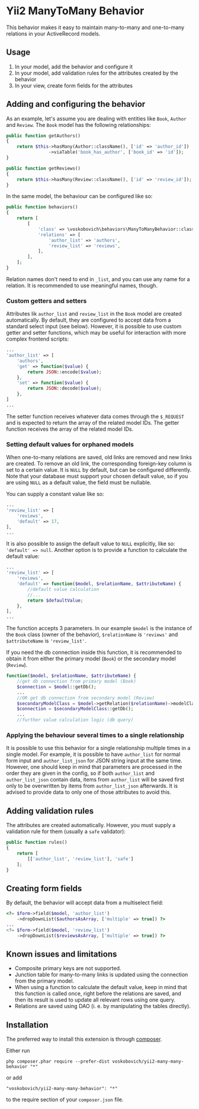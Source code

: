 Yii2 ManyToMany Behavior
========================
This behavior makes it easy to maintain many-to-many and one-to-many relations in your ActiveRecord models.

Usage
-----
1. In your model, add the behavior and configure it
2. In your model, add validation rules for the attributes created by the behavior
3. In your view, create form fields for the attributes

Adding and configuring the behavior
-----------------------------------

As an example, let's assume you are dealing with entities like `Book`, `Author` and `Review`. The `Book` model has the following relationships:
```php
public function getAuthors()
{
    return $this->hasMany(Author::className(), ['id' => 'author_id'])
                ->viaTable('book_has_author', ['book_id' => 'id']);
}

public function getReviews()
{
    return $this->hasMany(Review::className(), ['id' => 'review_id']);
}
```
In the same model, the behaviour can be configured like so:
```php
public function behaviors()
{
    return [
        [
            'class' => \voskobovich\behaviors\ManyToManyBehavior::className(),
            'relations' => [
                'author_list' => 'authors',
				'review_list' => 'reviews',
            ],
        ],
    ];
}
```

Relation names don't need to end in `_list`, and you can use any name for a relation. It is recommended to use meaningful names, though.

### Custom getters and setters ###

Attributes lik `author_list` and `review_list` in the `Book` model are created automatically. By default, they are configured to accept data from a standard select input (see below). However, it is possible to use custom getter and setter functions, which may be useful for interaction with more complex frontend scripts:
```php
...
'author_list' => [
    'authors',
    'get' => function($value) {
        return JSON::encode($value);
    },
    'set' => function($value) {
        return JSON::decode($value);
    },
]
...
```
The setter function receives whatever data comes through the `$_REQUEST` and is expected to return the array of the related model IDs. The getter function receives the array of the related model IDs.

### Setting default values for orphaned models ###

When one-to-many relations are saved, old links are removed and new links are created. To remove an old link, the corresponding foreign-key column is set to a certain value. It is `NULL` by default, but can be configured differently. Note that your database must support your chosen default value, so if you are using `NULL` as a default value, the field must be nullable.

You can supply a constant value like so:

```php
...
'review_list' => [
    'reviews',
    'default' => 17,
],
...
```

It is also possible to assign the default value to `NULL` explicitly, like so: `'default' => null`. Another option is to provide a function to calculate the default value:

```php
...
'review_list' => [
    'reviews',
    'default' => function($model, $relationName, $attributeName) {
        //default value calculation
        //...
        return $defaultValue;
    },
],
...
```

The function accepts 3 parameters. In our example `$model` is the instance of the `Book` class (owner of the behavior), `$relationName` is `'reviews'` and `$attributeName` is `'review_list'`.

If you need the db connection inside this function, it is recommended to obtain it from either the primary model (`Book`) or the secondary model (`Review`).
```php
function($model, $relationName, $attributeName) {
    //get db connection from primary model (Book)
    $connection = $model::getDb();
    ...
    //OR get db connection from secondary model (Review)
    $secondaryModelClass = $model->getRelation($relationName)->modelClass;
    $connection = $secondaryModelClass::getDb();
    ...
    //further value calculation logic (db query)
```

### Applying the behaviour several times to a single relationship ###

It is possible to use this behavior for a single relationship multiple times in a single model. For example, it is possible to have `author_list` for normal form input and `author_list_json` for JSON string input at the same time. However, one should keep in mind that parameters are processed in the order they are given in the config, so if both `author_list` and `author_list_json` contain data, items from `author_list` will be saved first only to be overwritten by items from `author_list_json` afterwards. It is advised to provide data to only one of those attributes to avoid this.


Adding validation rules
-------------------------

The attributes are created automatically. However, you must supply a validation rule for them (usually a `safe` validator):
```php
public function rules()
{
    return [
        [['author_list', 'review_list'], 'safe']
    ];
}
```

Creating form fields
--------------------

By default, the behavior will accept data from a multiselect field:
```php
<?= $form->field($model, 'author_list')
    ->dropDownList($authorsAsArray, ['multiple' => true]) ?>
...
<?= $form->field($model, 'review_list')
    ->dropDownList($reviewsAsArray, ['multiple' => true]) ?>
```

Known issues and limitations
----------------------------

* Composite primary keys are not supported.
* Junction table for many-to-many links is updated using the connection from the primary model.
* When using a function to calculate the default value, keep in mind that this function is called once, right before the relations are saved, and then its result is used to update all relevant rows using one query.
* Relations are saved using DAO (i. e. by manipulating the tables directly).

Installation
------------

The preferred way to install this extension is through [composer](http://getcomposer.org/download/).

Either run

```
php composer.phar require --prefer-dist voskobovich/yii2-many-many-behavior "*"
```

or add

```
"voskobovich/yii2-many-many-behavior": "*"
```

to the require section of your `composer.json` file.
